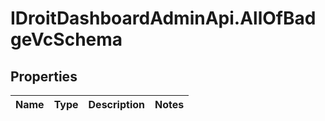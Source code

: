 # IDroitDashboardAdminApi.AllOfBadgeVcSchema

## Properties
Name | Type | Description | Notes
------------ | ------------- | ------------- | -------------
